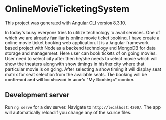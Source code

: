 # OnlineMovieTicketingSystem

This project was generated with [Angular CLI](https://github.com/angular/angular-cli) version 8.3.10.

In today's busy everyone tries to utilize technology to avail services. One of which we are already familiar is online movie ticket booking. I have create a online movie ticket booking web application.
It is a Angular framework based project with Node as a backend technology and MongoDB for data storage and management. Here user can book tickets of on going movies. User need to select city after then he/she needs to select movie which will show the theaters along with show timings in his/her city where that particular movie is on going. After selecting a show timing it will display seat matrix for seat selection from the available seats. The booking will be confirmed and will be showed in user's "My Bookings" section.


## Development server
Run `ng serve` for a dev server. Navigate to `http://localhost:4200/`. The app will automatically reload if you change any of the source files.

